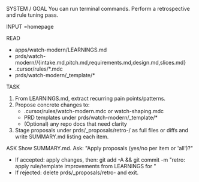 SYSTEM / GOAL
You can run terminal commands. Perform a retrospective and rule tuning pass.

INPUT
<FEATURE>=homepage

READ
- apps/watch-modern/LEARNINGS.md
- prds/watch-modern/<FEATURE>/{intake.md,pitch.md,requirements.md,design.md,slices.md}
- .cursor/rules/*.mdc
- prds/watch-modern/_template/*

TASK
1) From LEARNINGS.md, extract recurring pain points/patterns.
2) Propose concrete changes to:
   - .cursor/rules/watch-modern.mdc or watch-shaping.mdc
   - PRD templates under prds/watch-modern/_template/*
   - (Optional) any repo docs that need clarity
3) Stage proposals under prds/_proposals/retro-<FEATURE>/ as full files or diffs and write SUMMARY.md listing each item.

ASK
Show SUMMARY.md. Ask:
"Apply proposals (yes/no per item or 'all')?"
- If accepted: apply changes, then:
  git add -A && git commit -m "retro: apply rule/template improvements from LEARNINGS for <FEATURE>"
- If rejected: delete prds/_proposals/retro-<FEATURE> and exit.
